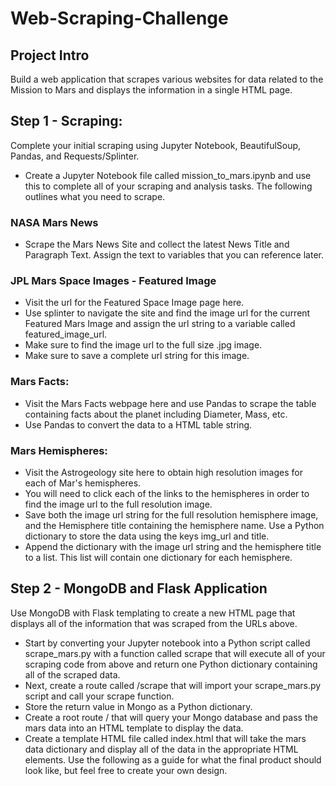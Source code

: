 # Web-Scraping-Challenge

## Project Intro
Build a web application that scrapes various websites for data related to the Mission to Mars and displays the information in a single HTML page.


## Step 1 - Scraping:

Complete your initial scraping using Jupyter Notebook, BeautifulSoup, Pandas, and Requests/Splinter.
- Create a Jupyter Notebook file called mission_to_mars.ipynb and use this to complete all of your scraping and analysis tasks. The following outlines what you need to scrape.

### NASA Mars News 
- Scrape the Mars News Site and collect the latest News Title and Paragraph Text. Assign the text to variables that you can reference later.

### JPL Mars Space Images - Featured Image
- Visit the url for the Featured Space Image page here.
- Use splinter to navigate the site and find the image url for the current Featured Mars Image and assign the url string to a variable called featured_image_url.
- Make sure to find the image url to the full size .jpg image.
- Make sure to save a complete url string for this image.

### Mars Facts: 
- Visit the Mars Facts webpage here and use Pandas to scrape the table containing facts about the planet including Diameter, Mass, etc.
- Use Pandas to convert the data to a HTML table string.

### Mars Hemispheres:
- Visit the Astrogeology site here to obtain high resolution images for each of Mar's hemispheres.
- You will need to click each of the links to the hemispheres in order to find the image url to the full resolution image.
- Save both the image url string for the full resolution hemisphere image, and the Hemisphere title containing the hemisphere name. Use a Python dictionary to store the data using    the keys img_url and title.
- Append the dictionary with the image url string and the hemisphere title to a list. This list will contain one dictionary for each hemisphere.


## Step 2 - MongoDB and Flask Application

Use MongoDB with Flask templating to create a new HTML page that displays all of the information that was scraped from the URLs above.
- Start by converting your Jupyter notebook into a Python script called scrape_mars.py with a function called scrape that will execute all of your scraping code from above and return one Python dictionary containing all of the scraped data.
- Next, create a route called /scrape that will import your scrape_mars.py script and call your scrape function.
- Store the return value in Mongo as a Python dictionary.
- Create a root route / that will query your Mongo database and pass the mars data into an HTML template to display the data.
- Create a template HTML file called index.html that will take the mars data dictionary and display all of the data in the appropriate HTML elements. Use the following as a guide for what the final product should look like, but feel free to create your own design.

